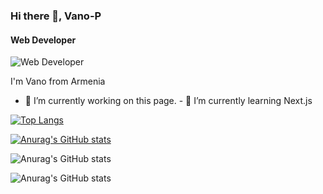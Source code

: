 ### Hi there 👋, Vano-P
#### Web Developer
![Web Developer](https://arturssmirnovs.github.io/github-profile-readme-generator/images/banner.png)

I'm Vano from Armenia

- 🔭 I’m currently working on this page. - 🌱 I’m currently learning Next.js 


<!--
[<img src='https://cdn.jsdelivr.net/npm/simple-icons@3.0.1/icons/github.svg' alt='github' height='40'>](https://github.com/Vano-P)     [<img src='https://cdn.jsdelivr.net/npm/simple-icons@3.0.1/icons/icloud.svg' alt='website' height='40'>](https://vano-p.github.io/Portfolio/)  
-->

<!--
<a href='https://archiveprogram.github.com/'><img src='https://raw.githubusercontent.com/acervenky/animated-github-badges/master/assets/acbadge.gif' width='40' height='40'></a> <a href='https://docs.github.com/en/developers'><img src='https://raw.githubusercontent.com/acervenky/animated-github-badges/master/assets/devbadge.gif' width='40' height='40'></a> <a href='https://github.com/pricing'><img src='https://raw.githubusercontent.com/acervenky/animated-github-badges/master/assets/pro.gif' width='40' height='40'></a> <a href='https://stars.github.com/'><img src='https://raw.githubusercontent.com/acervenky/animated-github-badges/master/assets/starbadge.gif' width='35' height='35'></a> 
-->

<!--
[![trophy](https://github-profile-trophy.vercel.app/?username=Vano-P)](https://github.com/ryo-ma/github-profile-trophy)
-->

[![Top Langs](https://github-readme-stats.vercel.app/api/top-langs/?username=Vano-P)](https://github.com/anuraghazra/github-readme-stats) 

<!--
![GitHub stats](https://github-readme-stats.vercel.app/api?username=Vano-P&show_icons=true) 
-->

<!--
![GitHub streak stats](https://streak-stats.demolab.com/?user=Vano-P)  
-->

[![Anurag's GitHub stats](https://github-readme-stats.vercel.app/api?username=Vano-P)](https://github.com/Vano-P/github-readme-stats)

![Anurag's GitHub stats](https://github-readme-stats.vercel.app/api?username=Vano-P&show_icons=true)

![Anurag's GitHub stats](https://github-readme-stats.vercel.app/api?username=Vano-P&show_icons=true&theme=radical)
